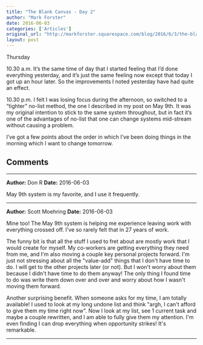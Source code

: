 ```yaml
---
title: "The Blank Canvas - Day 2"
author: "Mark Forster"
date: 2016-06-03
categories: ['Articles']
original_url: "http://markforster.squarespace.com/blog/2016/6/3/the-blank-canvas-day-2.html"
layout: post
---
```


Thursday

10.30 a.m. It’s the same time of day that I started feeling that I’d done everything yesterday, and it’s just the same feeling now except that today I got up an hour later. So the improvements I noted yesterday have had quite an effect.

10.30 p.m. I felt I was losing focus during the afternoon, so switched to a “tighter” no-list method, the one I described in my post on May 9th. It was my original intention to stick to the same system throughout, but in fact it’s one of the advantages of no-list that one can change systems mid-stream without causing a problem.

I’ve got a few points about the order in which I’ve been doing things in the morning which I want to change tomorrow.


## Comments

---

**Author:** Don R
**Date:** 2016-06-03

May 9th system is my favorite, and I use it frequently.

---

**Author:** Scott Moehring
**Date:** 2016-06-03

Mine too! The May 9th system is helping me experience leaving work with everything crossed off. I've so rarely felt that in 27 years of work.   
  
The funny bit is that all the stuff I used to fret about are mostly work that I would create for myself. My co-workers are getting everything they need from me, and I'm also moving a couple key personal projects forward. I'm just not stressing about all the "value-add" things that I don't have time to do. I will get to the other projects later (or not). But I won't worry about them because I didn't have time to do them anyway! The only thing I found time to do was write them down over and over and worry about how I wasn't moving them forward.   
  
Another surprising benefit. When someone asks for my time, I am totally available! I used to look at my long undone list and think "argh, I can't afford to give them my time right now". Now I look at my list, see 1 current task and maybe a couple rewritten, and I am able to fully give them my attention. I'm even finding I can drop everything when opportunity strikes! It's remarkable.

---
